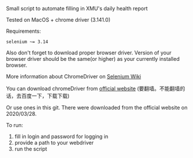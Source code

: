 Small script to automate filling in XMU's daily health report

Tested on MacOS + chrome driver (3.141.0)

Requirements:
```
selenium ~= 3.14
```
Also don't forget to download proper browser driver. Version of your browser driver should be the same(or higher) as your
currently installed browser.

More information about ChromeDriver on [Selenium Wiki](https://github.com/SeleniumHQ/selenium/wiki/ChromeDriver)

You can download chromeDriver from [official website](https://sites.google.com/a/chromium.org/chromedriver/downloads)
(要翻墙。不能翻墙的话，去百度一下，下载下载)

Or use ones in this git. There were downloaded from the official website on 2020/03/28.

To run:
1) fill in login and password for logging in
2) provide a path to your webdriver
3) run the script